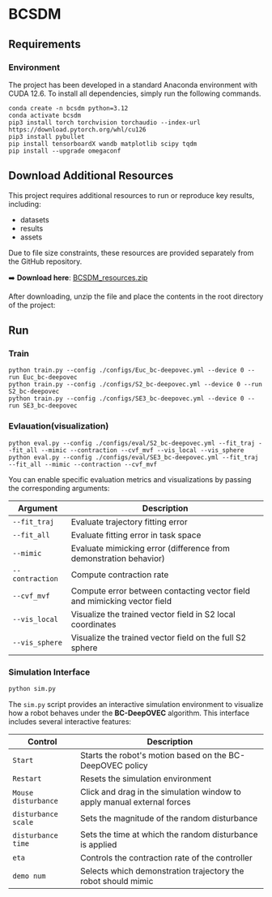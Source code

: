 # BCSDM

## Requirements
### Environment
The project has been developed in a standard Anaconda environment with CUDA 12.6. To install all dependencies, simply run the following commands.

```shell
conda create -n bcsdm python=3.12
conda activate bcsdm
pip3 install torch torchvision torchaudio --index-url https://download.pytorch.org/whl/cu126
pip3 install pybullet
pip install tensorboardX wandb matplotlib scipy tqdm
pip install --upgrade omegaconf
```

## Download Additional Resources

This project requires additional resources to run or reproduce key results, including:

- datasets
- results
- assets

Due to file size constraints, these resources are provided separately from the GitHub repository.

➡️ **Download here**: [BCSDM_resources.zip](<https://www.dropbox.com/scl/fi/uubobpjwmvmkeq33rk858/BCSDM_resources.zip?rlkey=d6xehctpktpzzpebk01rt42hz&e=1&st=1z3559o6&dl=1>)

After downloading, unzip the file and place the contents in the root directory of the project:


## Run

### Train
```shell
python train.py --config ./configs/Euc_bc-deepovec.yml --device 0 --run Euc_bc-deepovec
python train.py --config ./configs/S2_bc-deepovec.yml --device 0 --run S2_bc-deepovec
python train.py --config ./configs/SE3_bc-deepovec.yml --device 0 --run SE3_bc-deepovec
```

### Evlauation(visualization)
```shell
python eval.py --config ./configs/eval/S2_bc-deepovec.yml --fit_traj --fit_all --mimic --contraction --cvf_mvf --vis_local --vis_sphere
python eval.py --config ./configs/eval/SE3_bc-deepovec.yml --fit_traj --fit_all --mimic --contraction --cvf_mvf
```

You can enable specific evaluation metrics and visualizations by passing the corresponding arguments:

| Argument         | Description                                                                 |
|------------------|-----------------------------------------------------------------------------|
| `--fit_traj`     | Evaluate trajectory fitting error                                           |
| `--fit_all`      | Evaluate fitting error in task space                                        |
| `--mimic`        | Evaluate mimicking error (difference from demonstration behavior)           |
| `--contraction`  | Compute contraction rate                                                    |
| `--cvf_mvf`      | Compute error between contacting vector field and mimicking vector field    |
| `--vis_local`    | Visualize the trained vector field in S2 local coordinates                  |
| `--vis_sphere`   | Visualize the trained vector field on the full S2 sphere                    |



### Simulation Interface

```bash
python sim.py
```

The `sim.py` script provides an interactive simulation environment to visualize how a robot behaves under the **BC-DeepOVEC** algorithm. This interface includes several interactive features:


| Control             | Description                                                                 |
|---------------------|-----------------------------------------------------------------------------|
| `Start`             | Starts the robot's motion based on the BC-DeepOVEC policy                   |
| `Restart`           | Resets the simulation environment                                           |
| `Mouse disturbance` | Click and drag in the simulation window to apply manual external forces     |
| `disturbance scale` | Sets the magnitude of the random disturbance                                |
| `disturbance time`  | Sets the time at which the random disturbance is applied                    |
| `eta`               | Controls the contraction rate of the controller                             |
| `demo num`          | Selects which demonstration trajectory the robot should mimic               |
